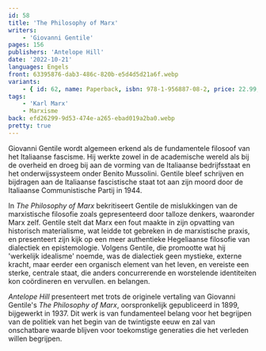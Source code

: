 ```yaml
---
id: 58
title: 'The Philosophy of Marx'
writers:
    - 'Giovanni Gentile'
pages: 156
publishers: 'Antelope Hill'
date: '2022-10-21'
languages: Engels
front: 63395876-dab3-486c-820b-e5d4d5d21a6f.webp
variants:
    - { id: 62, name: Paperback, isbn: 978-1-956887-08-2, price: 22.99, out_of_stock: 0 }
tags:
    - 'Karl Marx'
    - Marxisme
back: efd26299-9d53-474e-a265-ebad019a2ba0.webp
pretty: true
---
```


Giovanni Gentile wordt algemeen erkend als de fundamentele filosoof van het Italiaanse fascisme. Hij werkte zowel in de academische wereld als bij de overheid en droeg bij aan de vorming van de Italiaanse bedrijfsstaat en het onderwijssysteem onder Benito Mussolini. Gentile bleef schrijven en bijdragen aan de Italiaanse fascistische staat tot aan zijn moord door de Italiaanse Communistische Partij in 1944.
 
In *The Philosophy of Marx* bekritiseert Gentile de mislukkingen van de marxistische filosofie zoals gepresenteerd door talloze denkers, waaronder Marx zelf. Gentile stelt dat Marx een fout maakte in zijn opvatting van historisch materialisme, wat leidde tot gebreken in de marxistische praxis, en presenteert zijn kijk op een meer authentieke Hegeliaanse filosofie van dialectiek en epistemologie. Volgens Gentile, die promootte wat hij 'werkelijk idealisme' noemde, was de dialectiek geen mystieke, externe kracht, maar eerder een organisch element van het leven, en vereiste een sterke, centrale staat, die anders concurrerende en worstelende identiteiten kon coördineren en vervullen. en belangen.
 
*Antelope Hill* presenteert met trots de originele vertaling van Giovanni Gentile's *The Philosophy of Marx*, oorspronkelijk gepubliceerd in 1899, bijgewerkt in 1937. Dit werk is van fundamenteel belang voor het begrijpen van de politiek van het begin van de twintigste eeuw en zal van onschatbare waarde blijven voor toekomstige generaties die het verleden willen begrijpen.
